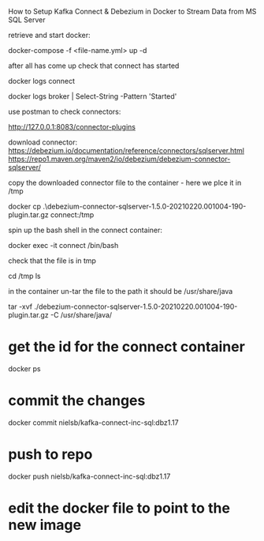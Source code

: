 How to Setup Kafka Connect & Debezium in Docker to Stream Data from MS SQL Server





retrieve and start docker:

docker-compose -f <file-name.yml> up -d

after all has come up check that connect has started

docker logs connect

docker logs broker | Select-String -Pattern 'Started'


use postman to check connectors:

http://127.0.0.1:8083/connector-plugins

download connector:
https://debezium.io/documentation/reference/connectors/sqlserver.html
https://repo1.maven.org/maven2/io/debezium/debezium-connector-sqlserver/

copy the downloaded connector file to the container - here we plce it in /tmp

docker cp .\debezium-connector-sqlserver-1.5.0-20210220.001004-190-plugin.tar.gz connect:/tmp

spin up the bash shell in the connect container:

docker exec -it connect /bin/bash

check that the file is in tmp

cd /tmp
ls

in the container un-tar the file to the path it should be /usr/share/java

tar -xvf ./debezium-connector-sqlserver-1.5.0-20210220.001004-190-plugin.tar.gz -C /usr/share/java/

# get the id for the connect container

docker ps

# commit the changes

docker commit <id> nielsb/kafka-connect-inc-sql:dbz1.17

# push to repo

docker push nielsb/kafka-connect-inc-sql:dbz1.17

# edit the docker file to point to the new image




